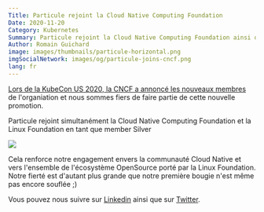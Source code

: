 ```yaml
---
Title: Particule rejoint la Cloud Native Computing Foundation
Date: 2020-11-20
Category: Kubernetes
Summary: Particule rejoint la Cloud Native Computing Foundation ainsi que la Linux Foundation pour son premier anniversaire
Author: Romain Guichard
image: images/thumbnails/particule-horizontal.png
imgSocialNetwork: images/og/particule-joins-cncf.png
lang: fr
---
```


[Lors de la KubeCon US 2020, la CNCF a annoncé les nouveaux
membres](https://www.cncf.io/announcements/2020/11/18/cloud-native-computing-foundation-adds-46-new-members/) de
l'organiation et nous sommes fiers de faire partie de cette nouvelle promotion.

Particule rejoint simultanément la Cloud Native Computing Foundation et la
Linux Foundation en tant que member Silver

![](/images/og/particule-joins-cncf.png)

Cela renforce notre engagement envers la communauté Cloud Native et vers
l'ensemble de l'écosystème OpenSource porté par la Linux Foundation. Notre
fierté est d'autant plus grande que notre première bougie n'est même pas encore
souflée ;)


Vous pouvez nous suivre sur
[Linkedin](https://www.linkedin.com/company/particuleio) ainsi que sur
[Twitter](https://twitter.com/particuleio).
